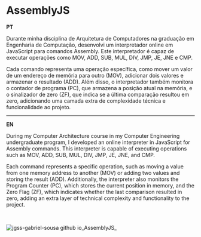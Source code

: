 <h1>AssemblyJS</h1>
<b>PT</b>
<p>
  Durante minha disciplina de Arquitetura de Computadores na graduação em Engenharia de Computação, desenvolvi um interpretador online em JavaScript para comandos Assembly. Este interpretador é capaz de executar operações como MOV, ADD, SUB, MUL, DIV, JMP, JE, JNE e CMP.
</p>

<p>
  Cada comando representa uma operação específica, como mover um valor de um endereço de memória para outro (MOV), adicionar dois valores e armazenar o resultado (ADD). Além disso, o interpretador também monitora o contador de programa (PC), que armazena a posição atual na memória, e o sinalizador de zero (ZF), que indica se a última comparação resultou em zero, adicionando uma camada extra de complexidade técnica e funcionalidade ao projeto.
</p>
<hr>
<b>EN</b>
<p>
  During my Computer Architecture course in my Computer Engineering undergraduate program, I developed an online interpreter in JavaScript for Assembly commands. This interpreter is capable of executing operations such as MOV, ADD, SUB, MUL, DIV, JMP, JE, JNE, and CMP.
</p>
<p>
  Each command represents a specific operation, such as moving a value from one memory address to another (MOV) or adding two values and storing the result (ADD). Additionally, the interpreter also monitors the Program Counter (PC), which stores the current position in memory, and the Zero Flag (ZF), which indicates whether the last comparison resulted in zero, adding an extra layer of technical complexity and functionality to the project.
</p>
<br>

![jgss-gabriel-sousa github io_AssemblyJS_](https://github.com/jgss-gabriel-sousa/AssemblyJS/assets/42483024/0d61bd69-4912-49f3-88db-f886b5621371)
